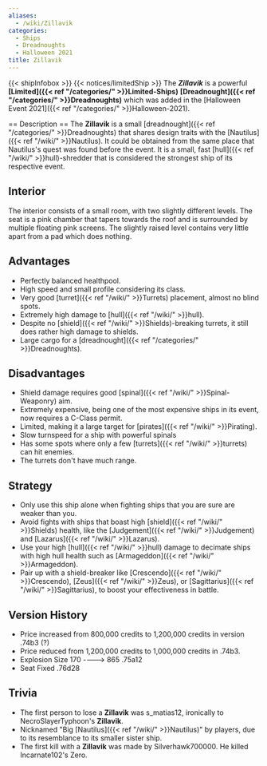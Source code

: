 ```yaml
---
aliases:
  - /wiki/Zillavik
categories:
  - Ships
  - Dreadnoughts
  - Halloween 2021
title: Zillavik
---
```


{{< shipInfobox >}} {{< notices/limitedShip >}} The **_Zillavik_** is a powerful **[Limited]({{< ref "/categories/" >}}Limited-Ships)** **[Dreadnought]({{< ref "/categories/" >}}Dreadnoughts)** which was added in the [Halloween Event 2021]({{< ref "/categories/" >}}Halloween-2021).

== Description == The **Zillavik** is a small [dreadnought]({{< ref "/categories/" >}}Dreadnoughts) that shares design traits with the [Nautilus]({{< ref "/wiki/" >}}Nautilus). It could be obtained from the same place that Nautilus's quest was found before the event. It is a small, fast [hull]({{< ref "/wiki/" >}}hull)-shredder that is considered the strongest ship of its respective event.

## Interior

The interior consists of a small room, with two slightly different levels. The seat is a pink chamber that tapers towards the roof and is surrounded by multiple floating pink screens. The slightly raised level contains very little apart from a pad which does nothing.

## Advantages

- Perfectly balanced healthpool.
- High speed and small profile considering its class.
- Very good [turret]({{< ref "/wiki/" >}}Turrets) placement, almost no blind spots.
- Extremely high damage to [hull]({{< ref "/wiki/" >}}hull).
- Despite no [shield]({{< ref "/wiki/" >}}Shields)-breaking turrets, it still does rather high damage to shields.
- Large cargo for a [dreadnought]({{< ref "/categories/" >}}Dreadnoughts).

## Disadvantages

- Shield damage requires good [spinal]({{< ref "/wiki/" >}}Spinal-Weaponry) aim.
- Extremely expensive, being one of the most expensive ships in its event, now requires a C-Class permit.
- Limited, making it a large target for [pirates]({{< ref "/wiki/" >}}Pirating).
- Slow turnspeed for a ship with powerful spinals
- Has some spots where only a few [turrets]({{< ref "/wiki/" >}}turrets) can hit enemies.
- The turrets don't have much range.

## Strategy

- Only use this ship alone when fighting ships that you are sure are weaker than you.
- Avoid fights with ships that boast high [shield]({{< ref "/wiki/" >}}Shields) health, like the [Judgement]({{< ref "/wiki/" >}}Judgement) and [Lazarus]({{< ref "/wiki/" >}}Lazarus).
- Use your high [hull]({{< ref "/wiki/" >}}hull) damage to decimate ships with high hull health such as [Armageddon]({{< ref "/wiki/" >}}Armageddon).
- Pair up with a shield-breaker like [Crescendo]({{< ref "/wiki/" >}}Crescendo), [Zeus]({{< ref "/wiki/" >}}Zeus), or [Sagittarius]({{< ref "/wiki/" >}}Sagittarius), to boost your effectiveness in battle.

## Version History

- Price increased from 800,000 credits to 1,200,000 credits in version .74b3 (?)
- Price reduced from 1,200,000 credits to 1,000,000 credits in .74b3.
- Explosion Size 170 ----> 865 .75a12
- Seat Fixed .76d28

## Trivia

- The first person to lose a **Zillavik** was s_matias12, ironically to NecroSlayerTyphoon's **Zillavik**.
- Nicknamed "Big [Nautilus]({{< ref "/wiki/" >}}Nautilus)" by players, due to its resemblance to its smaller sister ship.
- The first kill with a **Zillavik** was made by Silverhawk700000. He killed Incarnate102's Zero.
